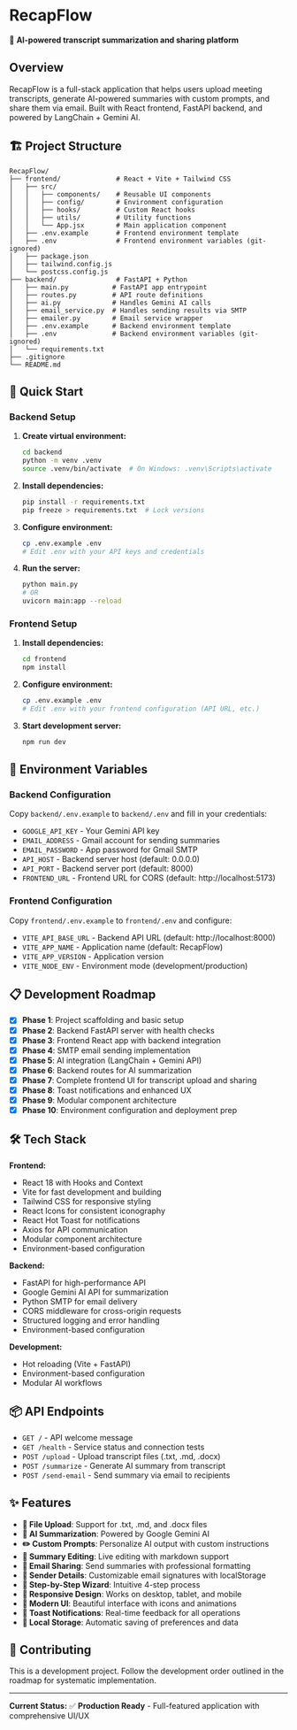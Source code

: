 # RecapFlow

🔄 **AI-powered transcript summarization and sharing platform**

## Overview

RecapFlow is a full-stack application that helps users upload meeting transcripts, generate AI-powered summaries with custom prompts, and share them via email. Built with React frontend, FastAPI backend, and powered by LangChain + Gemini AI.

## 🏗️ Project Structure

```
RecapFlow/
├── frontend/              # React + Vite + Tailwind CSS
│   ├── src/
│   │   ├── components/    # Reusable UI components
│   │   ├── config/        # Environment configuration
│   │   ├── hooks/         # Custom React hooks
│   │   ├── utils/         # Utility functions
│   │   └── App.jsx        # Main application component
│   ├── .env.example       # Frontend environment template
│   ├── .env               # Frontend environment variables (git-ignored)
│   ├── package.json
│   ├── tailwind.config.js
│   └── postcss.config.js
├── backend/               # FastAPI + Python
│   ├── main.py           # FastAPI app entrypoint
│   ├── routes.py         # API route definitions
│   ├── ai.py             # Handles Gemini AI calls
│   ├── email_service.py  # Handles sending results via SMTP
│   ├── emailer.py        # Email service wrapper
│   ├── .env.example      # Backend environment template
│   ├── .env              # Backend environment variables (git-ignored)
│   └── requirements.txt
├── .gitignore
└── README.md
```

## 🚀 Quick Start

### Backend Setup

1. **Create virtual environment:**
   ```bash
   cd backend
   python -m venv .venv
   source .venv/bin/activate  # On Windows: .venv\Scripts\activate
   ```

2. **Install dependencies:**
   ```bash
   pip install -r requirements.txt
   pip freeze > requirements.txt  # Lock versions
   ```

3. **Configure environment:**
   ```bash
   cp .env.example .env
   # Edit .env with your API keys and credentials
   ```

4. **Run the server:**
   ```bash
   python main.py
   # OR
   uvicorn main:app --reload
   ```

### Frontend Setup

1. **Install dependencies:**
   ```bash
   cd frontend
   npm install
   ```

2. **Configure environment:**
   ```bash
   cp .env.example .env
   # Edit .env with your frontend configuration (API URL, etc.)
   ```

3. **Start development server:**
   ```bash
   npm run dev
   ```

## 🔧 Environment Variables

### Backend Configuration

Copy `backend/.env.example` to `backend/.env` and fill in your credentials:

- `GOOGLE_API_KEY` - Your Gemini API key
- `EMAIL_ADDRESS` - Gmail account for sending summaries
- `EMAIL_PASSWORD` - App password for Gmail SMTP
- `API_HOST` - Backend server host (default: 0.0.0.0)
- `API_PORT` - Backend server port (default: 8000)
- `FRONTEND_URL` - Frontend URL for CORS (default: http://localhost:5173)

### Frontend Configuration

Copy `frontend/.env.example` to `frontend/.env` and configure:

- `VITE_API_BASE_URL` - Backend API URL (default: http://localhost:8000)
- `VITE_APP_NAME` - Application name (default: RecapFlow)
- `VITE_APP_VERSION` - Application version
- `VITE_NODE_ENV` - Environment mode (development/production)

## 📋 Development Roadmap

- [x] **Phase 1**: Project scaffolding and basic setup
- [x] **Phase 2**: Backend FastAPI server with health checks
- [x] **Phase 3**: Frontend React app with backend integration
- [x] **Phase 4**: SMTP email sending implementation
- [x] **Phase 5**: AI integration (LangChain + Gemini API)
- [x] **Phase 6**: Backend routes for AI summarization
- [x] **Phase 7**: Complete frontend UI for transcript upload and sharing
- [x] **Phase 8**: Toast notifications and enhanced UX
- [x] **Phase 9**: Modular component architecture
- [x] **Phase 10**: Environment configuration and deployment prep

## 🛠️ Tech Stack

**Frontend:**
- React 18 with Hooks and Context
- Vite for fast development and building
- Tailwind CSS for responsive styling
- React Icons for consistent iconography
- React Hot Toast for notifications
- Axios for API communication
- Modular component architecture
- Environment-based configuration

**Backend:**
- FastAPI for high-performance API
- Google Gemini AI API for summarization
- Python SMTP for email delivery
- CORS middleware for cross-origin requests
- Structured logging and error handling
- Environment-based configuration

**Development:**
- Hot reloading (Vite + FastAPI)
- Environment-based configuration
- Modular AI workflows

## 📦 API Endpoints

- `GET /` - API welcome message
- `GET /health` - Service status and connection tests
- `POST /upload` - Upload transcript files (.txt, .md, .docx)
- `POST /summarize` - Generate AI summary from transcript
- `POST /send-email` - Send summary via email to recipients

## ✨ Features

- **📁 File Upload**: Support for .txt, .md, and .docx files
- **🤖 AI Summarization**: Powered by Google Gemini AI
- **✏️ Custom Prompts**: Personalize AI output with custom instructions
- **📝 Summary Editing**: Live editing with markdown support
- **📧 Email Sharing**: Send summaries with professional formatting
- **👤 Sender Details**: Customizable email signatures with localStorage
- **🔄 Step-by-Step Wizard**: Intuitive 4-step process
- **📱 Responsive Design**: Works on desktop, tablet, and mobile
- **🎨 Modern UI**: Beautiful interface with icons and animations
- **🍞 Toast Notifications**: Real-time feedback for all operations
- **💾 Local Storage**: Automatic saving of preferences and data

## 🤝 Contributing

This is a development project. Follow the development order outlined in the roadmap for systematic implementation.

---

**Current Status:** ✅ **Production Ready** - Full-featured application with comprehensive UI/UX